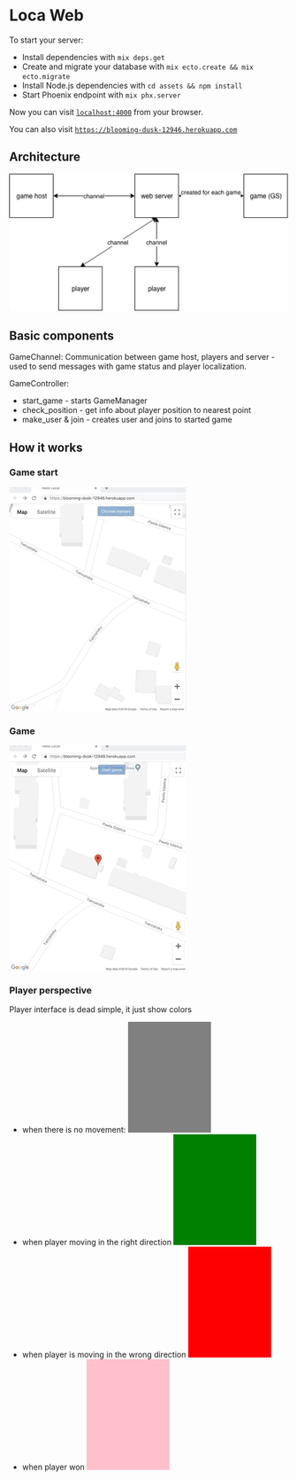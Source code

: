# Loca Web

To start your server:

  * Install dependencies with `mix deps.get`
  * Create and migrate your database with `mix ecto.create && mix ecto.migrate`
  * Install Node.js dependencies with `cd assets && npm install`
  * Start Phoenix endpoint with `mix phx.server`

Now you can visit [`localhost:4000`](http://localhost:4000) from your browser.

You can also visit [`https://blooming-dusk-12946.herokuapp.com`](https://blooming-dusk-12946.herokuapp.com)

## Architecture


![Architecture](../../arch.png "Architecture")


## Basic components

GameChannel:
  Communication between game host, players and server - used to send messages with game status and player localization.

GameController:
  - start_game - starts GameManager
  - check_position - get info about player position to nearest point
  - make_user & join - creates user and joins to started game


## How it works

### Game start
![Start game](../../start_game.gif "Start game")

### Game
![Game](../../game.gif "Game")

### Player perspective
  Player interface is dead simple, it just show colors
  - when there is no movement:
  ![Gray](../../gray.png)
  - when player  moving in the right direction
  ![Green](../../green.png "Green")
  - when player is moving in the wrong direction
  ![Red](../../red.png "Red")
  - when player won
  ![Pink](../../pink.png "Pink")
